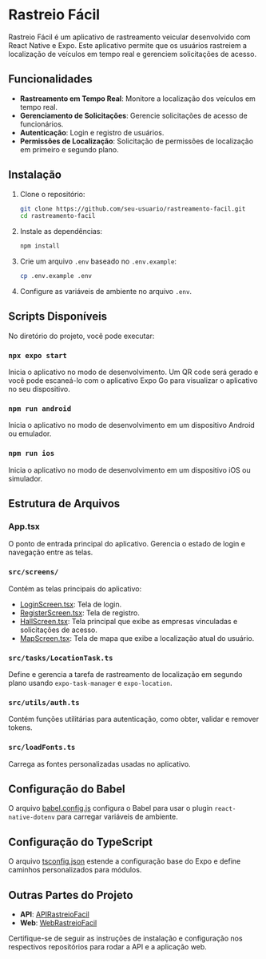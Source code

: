 # Rastreio Fácil

Rastreio Fácil é um aplicativo de rastreamento veicular desenvolvido com React Native e Expo. Este aplicativo permite que os usuários rastreiem a localização de veículos em tempo real e gerenciem solicitações de acesso.

## Funcionalidades

- **Rastreamento em Tempo Real**: Monitore a localização dos veículos em tempo real.
- **Gerenciamento de Solicitações**: Gerencie solicitações de acesso de funcionários.
- **Autenticação**: Login e registro de usuários.
- **Permissões de Localização**: Solicitação de permissões de localização em primeiro e segundo plano.

## Instalação

1. Clone o repositório:
    ```sh
    git clone https://github.com/seu-usuario/rastreamento-facil.git
    cd rastreamento-facil
    ```

2. Instale as dependências:
    ```sh
    npm install
    ```

3. Crie um arquivo `.env` baseado no `.env.example`:
    ```sh
    cp .env.example .env
    ```

4. Configure as variáveis de ambiente no arquivo `.env`.

## Scripts Disponíveis

No diretório do projeto, você pode executar:

### `npx expo start`

Inicia o aplicativo no modo de desenvolvimento.
Um QR code será gerado e você pode escaneá-lo com o aplicativo Expo Go para visualizar o aplicativo no seu dispositivo.

### `npm run android`

Inicia o aplicativo no modo de desenvolvimento em um dispositivo Android ou emulador.

### `npm run ios`

Inicia o aplicativo no modo de desenvolvimento em um dispositivo iOS ou simulador.

## Estrutura de Arquivos

### App.tsx

O ponto de entrada principal do aplicativo. Gerencia o estado de login e navegação entre as telas.

### `src/screens/`

Contém as telas principais do aplicativo:
- [LoginScreen.tsx](src/screens/LoginScreen.tsx): Tela de login.
- [RegisterScreen.tsx](src/screens/RegisterScreen.tsx): Tela de registro.
- [HallScreen.tsx](src/screens/HallScreen.tsx): Tela principal que exibe as empresas vinculadas e solicitações de acesso.
- [MapScreen.tsx](src/screens/MapScreen.tsx): Tela de mapa que exibe a localização atual do usuário.


### `src/tasks/LocationTask.ts`

Define e gerencia a tarefa de rastreamento de localização em segundo plano usando `expo-task-manager` e `expo-location`.

### `src/utils/auth.ts`

Contém funções utilitárias para autenticação, como obter, validar e remover tokens.

### `src/loadFonts.ts`

Carrega as fontes personalizadas usadas no aplicativo.

## Configuração do Babel

O arquivo [babel.config.js](babel.config.js) configura o Babel para usar o plugin `react-native-dotenv` para carregar variáveis de ambiente.

## Configuração do TypeScript

O arquivo [tsconfig.json](tsconfig.json) estende a configuração base do Expo e define caminhos personalizados para módulos.

## Outras Partes do Projeto

- **API**: [APIRastreioFacil](https://github.com/Luizoka/APIRastreioFacil)
- **Web**: [WebRastreioFacil](https://github.com/Luizoka/WebRastreioFacil)

Certifique-se de seguir as instruções de instalação e configuração nos respectivos repositórios para rodar a API e a aplicação web.
